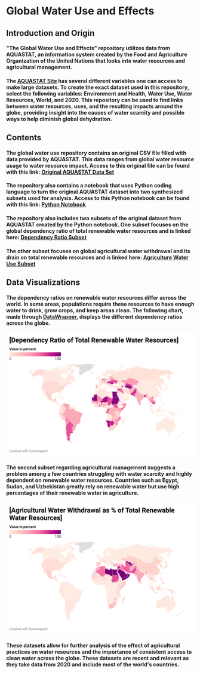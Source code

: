 # **Global Water Use and Effects**
## **Introduction and Origin**
#### "The Global Water Use and Effects" repository utilizes data from AQUASTAT, an information system created by the Food and Agriculture Organization of the United Nations that looks into water resources and agricultural management. 
#### The [AQUASTAT Site](https://data.apps.fao.org/aquastat/?lang=en) has several different variables one can access to make large datasets. To create the exact dataset used in this repository, select the following variables: Environment and Health, Water Use, Water Resources, World, and 2020. This repository can be used to find links between water resources, uses, and the resulting impacts around the globe, providing insight into the causes of water scarcity and possible ways to help diminish global dehydration.
## **Contents**
#### The global water use repository contains an original CSV file filled with data provided by AQUASTAT. This data ranges from global water resource usage to water resource impact. Access to this original file can be found with this link: [Original AQUASTAT Data Set](Datasets/AquastatOriginalData.csv)
#### The repository also contains a notebook that uses Python coding language to turn the original AQUASTAT dataset into two synthesized subsets used for analysis. Access to this Python notebook can be found with this link: [Python Notebook](PythonNotebook.ipynb)
#### The repository also includes two subsets of the original dataset from AQUASTAT created by the Python notebook. One subset focuses on the global dependency ratio of total renewable water resources and is linked here: [Dependency Ratio Subset](Datasets/dependencyratio.csv) 
#### The other subset focuses on global agricultural water withdrawal and its drain on total renewable resources and is linked here: [Agriculture Water Use Subset](Datasets/agriculturalwater.csv)
## **Data Visualizations**
#### The dependency ratios on renewable water resources differ across the world. In some areas, populations require these resources to have enough water to drink, grow crops, and keep areas clean. The following chart, made through [DataWrapper](https://app.datawrapper.de/select/map), displays the different dependency ratios across the globe. 
#### ![alt-text](Visualizations/DependencyRatioGraph.png)
#### The second subset regarding agricultural management suggests a problem among a few countries struggling with water scarcity and highly dependent on renewable water resources. Countries such as Egypt, Sudan, and Uzbekistan greatly rely on renewable water but use high percentages of their renewable water in agriculture.
#### ![alt-text](Visualizations/AgriculturalWithdrawalGraph.png)
#### These datasets allow for further analysis of the effect of agricultural practices on water resources and the importance of consistent access to clean water across the globe. These datasets are recent and relevant as they take data from 2020 and include most of the world's countries.

